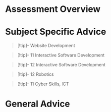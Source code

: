 # Assessment Overview




# Subject Specific Advice

> [!tip]- Website Development

> [!tip]- 11 Interactive Software Development

> [!tip]- 12 Interactive Software Development


> [!tip]- 12 Robotics


> [!tip]- 11 Cyber Skills, ICT

# General Advice
